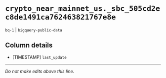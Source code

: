 # `crypto_near_mainnet_us._sbc_505cd2ec8de1491ca762463821767e8e`
`bq-1` | `bigquery-public-data`

## Column details
* [TIMESTAMP] `last_update`

-------------------------------------------------------------------------------
*Do not make edits above this line.*
